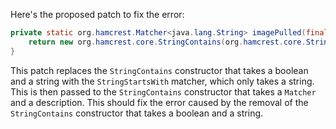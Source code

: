 Here's the proposed patch to fix the error:

```java
private static org.hamcrest.Matcher<java.lang.String> imagePulled(final java.lang.String image) {
    return new org.hamcrest.core.StringContains(org.hamcrest.core.StringStartsWith.startsWith(image).describedAs(java.lang.String.format("Status: Downloaded newer image for %s", image)));
}
```

This patch replaces the `StringContains` constructor that takes a boolean and a string with the `StringStartsWith` matcher, which only takes a string. This is then passed to the `StringContains` constructor that takes a `Matcher` and a description. This should fix the error caused by the removal of the `StringContains` constructor that takes a boolean and a string.